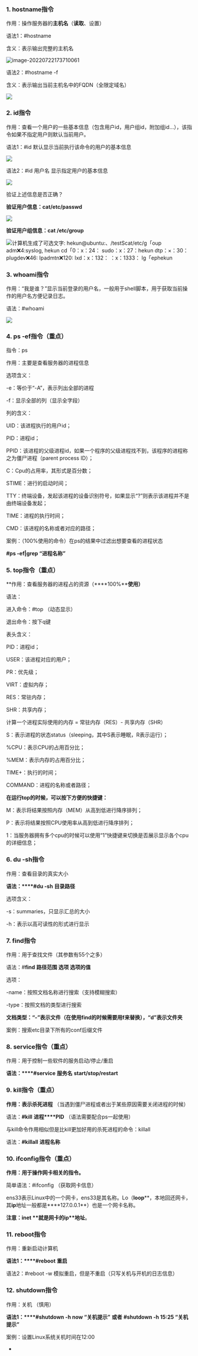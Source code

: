 ### 1. hostname指令

作用：操作服务器的**主机名**（**读取**、设置）

语法1：#hostname      

含义：表示输出完整的主机名

![image-20220722173710061](assets/image-20220722173710061.png)

语法2：#hostname -f    

含义：表示输出当前主机名中的FQDN（全限定域名）

![](assets/clip_image001-16584843026773.png)

### 2. id指令

作用：查看一个用户的一些基本信息（包含用户id，用户组id，附加组id…），该指令如果不指定用户则默认当前用户。

语法1：#id    默认显示当前执行该命令的用户的基本信息

![](assets/clip_image003.png)

语法2：#id  用户名     显示指定用户的基本信息

![](assets/clip_image004.png)

验证上述信息是否正确？

**验证用户信息：cat/etc/passwd**

![](assets/clip_image001-16584870805831-16584870828262.png)

**验证用户组信息：cat /etc/group**

![计算机生成了可选文字: hekun@ubuntu:、/testScat/etc/g「oup adm:x:4:sysIog, hekun cd「0：x：24： sudo：x：27：hekun dtp：×：30： plugdev:x:46: Ipadmtn:x:120: Ixd：x：132： ：x：1333： lg「ephekun](assets/clip_image001-16584870951683-16584870967644.png)

### 3. whoami指令

作用：“我是谁？”显示当前登录的用户名，一般用于shell脚本，用于获取当前操作的用户名方便记录日志。

语法：#whoami

![](assets/clip_image007.png)

### 4. ps -ef指令（重点）

指令：ps  

作用：主要是查看服务器的进程信息

选项含义：

-e：等价于“-A”，表示列出全部的进程

-f：显示全部的列（显示全字段）



列的含义：

UID：该进程执行的用户id；

PID：进程id；

PPID：该进程的父级进程id，如果一个程序的父级进程找不到，该程序的进程称之为僵尸进程（parent process ID）；

C：Cpu的占用率，其形式是百分数；

STIME：进行的启动时间；

TTY：终端设备，发起该进程的设备识别符号，如果显示“?”则表示该进程并不是由终端设备发起；

TIME：进程的执行时间；

CMD：该进程的名称或者对应的路径；

 

案例：（100%使用的命令）在ps的结果中过滤出想要查看的进程状态

 

**#ps -ef|grep “****进程名称****”**

### 5. top指令（重点）

**作用：查看服务器的进程占的资源（****100%****使用）**

语法：

进入命令：#top      （动态显示）

退出命令：按下q键



表头含义：

PID：进程id；

USER：该进程对应的用户；

PR：优先级；

VIRT：虚拟内存；

RES：常驻内存；

SHR：共享内存；

计算一个进程实际使用的内存 = 常驻内存（RES）- 共享内存（SHR）

S：表示进程的状态status（sleeping，其中S表示睡眠，R表示运行）；

%CPU：表示CPU的占用百分比；

%MEM：表示内存的占用百分比；

TIME+：执行的时间；

COMMAND：进程的名称或者路径；

 

**在运行****top****的时候，可以按下方便的快捷键：**

M：表示将结果按照内存（MEM）从高到低进行降序排列；

P：表示将结果按照CPU使用率从高到低进行降序排列；

1：当服务器拥有多个cpu的时候可以使用“1”快捷键来切换是否展示显示各个cpu的详细信息；

###  6. du -sh指令

作用：查看目录的真实大小

**语法：****#du -sh** **目录路径**

选项含义：

-s：summaries，只显示汇总的大小

-h：表示以高可读性的形式进行显示

### 7.  find指令

作用：用于查找文件（其参数有55个之多）

语法：#**find** **路径范围 选项 选项的值**

选项：

-name：按照文档名称进行搜索（支持模糊搜索）

-type：按照文档的类型进行搜索

**文档类型：“****-****”表示文件（在使用****find****的时候需要用****f****来替换），“****d****”表示文件夹**



案例：搜索etc目录下所有的conf后缀文件

###  8. service指令（重点）

作用：用于控制一些软件的服务启动/停止/重启

**语法：****#service** **服务名** **start/stop/restart**

###  9. kill指令（重点）

**作用：表示杀死进程**     （当遇到僵尸进程或者出于某些原因需要关闭进程的时候）

语法：**#kill** **进程****PID**    （语法需要配合ps一起使用）



与kill命令作用相似但是比kill更加好用的杀死进程的命令：killall

语法：**#killall** **进程名称**

 

### 10. ifconfig指令（重点）

**作用：用于操作网卡相关的指令。**

简单语法：#ifconfig    （获取网卡信息）



ens33表示Linux中的一个网卡，ens33是其名称。Lo（**loop****，本地回还网卡，其****ip****地址一般都是****127.0.0.1**）也是一个网卡名称。

**注意：****inet** **就是网卡的****ip****地址**。

###  11. reboot指令

作用：重新启动计算机    

**语法****1****：****#reboot**    **重启**

语法2：#reboot  -w  模拟重启，但是不重启（只写关机与开机的日志信息）

###  12. shutdown指令

作用：关机      （慎用）

**语法****1****：****#shutdown -h now  “****关机提示****”** **或者** **#shutdown  -h 15:25 “****关机提示****”**

案例：设置Linux系统关机时间在12:00

 

 

- 
